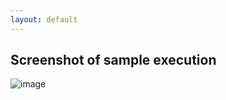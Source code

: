 ```yaml
---
layout: default
---
```




## Screenshot of sample execution
![image](files/Users/jzhang/Desktop/output_screenshot.png)
